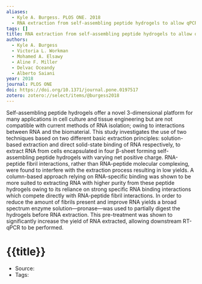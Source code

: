 ```yaml
---
aliases:
  - Kyle A. Burgess. PLOS ONE. 2018
  - RNA extraction from self-assembling peptide hydrogels to allow qPCR analysis of encapsulated cells
tags: []
title: RNA extraction from self-assembling peptide hydrogels to allow qPCR analysis of encapsulated cells
authors:
  - Kyle A. Burgess
  - Victoria L. Workman
  - Mohamed A. Elsawy
  - Aline F. Miller
  - Delvac Oceandy
  - Alberto Saiani
year: 2018
journal: PLOS ONE
doi: https://doi.org/10.1371/journal.pone.0197517
zotero: zotero://select/items/@burgess2018
---
```

<!-- START_ABSTRACT -->
Self-assembling peptide hydrogels offer a novel 3-dimensional platform for many applications in cell culture and tissue engineering but are not compatible with current methods of RNA isolation; owing to interactions between RNA and the biomaterial. This study investigates the use of two techniques based on two different basic extraction principles: solution-based extraction and direct solid-state binding of RNA respectively, to extract RNA from cells encapsulated in four β-sheet forming self-assembling peptide hydrogels with varying net positive charge. RNA-peptide fibril interactions, rather than RNA-peptide molecular complexing, were found to interfere with the extraction process resulting in low yields. A column-based approach relying on RNA-specific binding was shown to be more suited to extracting RNA with higher purity from these peptide hydrogels owing to its reliance on strong specific RNA binding interactions which compete directly with RNA-peptide fibril interactions. In order to reduce the amount of fibrils present and improve RNA yields a broad spectrum enzyme solution—pronase—was used to partially digest the hydrogels before RNA extraction. This pre-treatment was shown to significantly increase the yield of RNA extracted, allowing downstream RT-qPCR to be performed.
<!-- END_ABSTRACT -->

<!-- START_TEMPLATE -->
# {{title}}

- Source:
- Tags: 
<!-- END_TEMPLATE -->